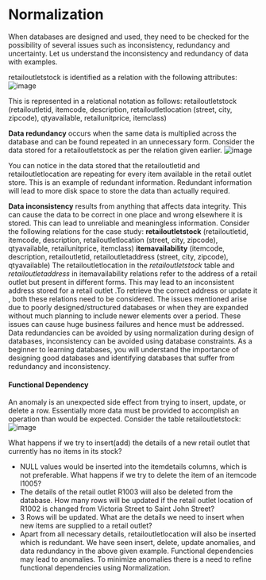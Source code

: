 # Normalization
When databases are designed and used, they need to be checked for the possibility of several issues such as inconsistency, redundancy and uncertainty. Let us understand the inconsistency and redundancy of data with examples.

retailoutletstock is identified as a relation with the following attributes:
![image](https://github.com/Vikasgupta29/SQL/assets/92180754/e582d228-0ef0-4f21-b9c3-4c69c50edb5d)

This is represented in a relational notation as follows:
retailoutletstock (retailoutletid, itemcode, description, retailoutletlocation (street, city, zipcode), qtyavailable, retailunitprice, itemclass)

**Data redundancy** occurs when the same data is multiplied across the database and can be found repeated in an unnecessary form. Consider the data stored for a retailoutletstock as per the relation given earlier.
![image](https://github.com/Vikasgupta29/SQL/assets/92180754/de1b10a2-367e-4c0b-bab5-f4c79fb0649f)

You can notice in the data stored that the retailoutletid and retailoutletlocation are repeating for every item available in the retail outlet store. This is an example of redundant information. Redundant information will lead to more disk space to store the data than actually required.

**Data inconsistency** results from anything that affects data integrity. This can cause the data to be correct in one place and wrong elsewhere it is stored. This can lead to unreliable and meaningless information.
Consider the following relations for the case study:
**retailoutletstock** (retailoutletid, itemcode, description, retailoutletlocation (street, city, zipcode), qtyavailable, retailunitprice, itemclass)
**itemavailability** (itemcode, description, retailoutletid, retailoutletaddress (street, city, zipcode), qtyavailable)
The retailoutletlocation in the _retailoutletstock_ table and _retailoutletaddress_ in itemavailability relations refer to the address of a retail outlet but present in different forms. This may lead to an inconsistent address stored for a retail outlet .To retrieve the correct address or update it , both these relations need to be considered.
The issues mentioned arise due to poorly designed/structured databases or when they are expanded without much planning to include newer elements over a period. These issues can cause huge business failures and hence must be addressed.
Data redundancies can be avoided by using normalization during design of databases, inconsistency can be avoided using database constraints. As a beginner to learning databases, you will understand the importance of designing good databases and identifying databases that suffer from redundancy and inconsistency.

#### Functional Dependency
An anomaly is an unexpected side effect from trying to insert, update, or delete a row. Essentially more data must be provided to accomplish an operation than would be expected.
Consider the table retailoutletstock:
![image](https://github.com/Vikasgupta29/SQL/assets/92180754/0c60631a-9dd9-4436-a47f-57c5d53ef3b6)

What happens if we try to insert(add) the details of a new retail outlet that currently has no items in its stock?
- NULL values would be inserted into the itemdetails columns, which is not preferable.
What happens if we try to delete the item of an itemcode I1005?
- The details of the retail outlet R1003 will also be deleted from the database.
How many rows will be updated if the retail outlet location of R1002 is changed from Victoria Street to Saint John Street?
- 3 Rows will be updated.
What are the details we need to insert when new items are supplied to a retail outlet?
- Apart from all necessary details, retailoutletlocation will also be inserted which is redundant.
We have seen insert, delete, update anomalies, and data redundancy in the above given example. Functional dependencies may lead to anomalies. To minimize anomalies there is a need to refine functional dependencies using Normalization.







